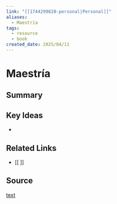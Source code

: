 ```yaml
---
link: "[[1744299820-personal|Personal]]"
aliases:
  - Maestría
tags:
  - resource
  - book
created_date: 2025/04/11
---
```

# Maestría

## Summary


## Key Ideas
- 

## Related Links
- [[ ]]

## Source
[text](url) 
